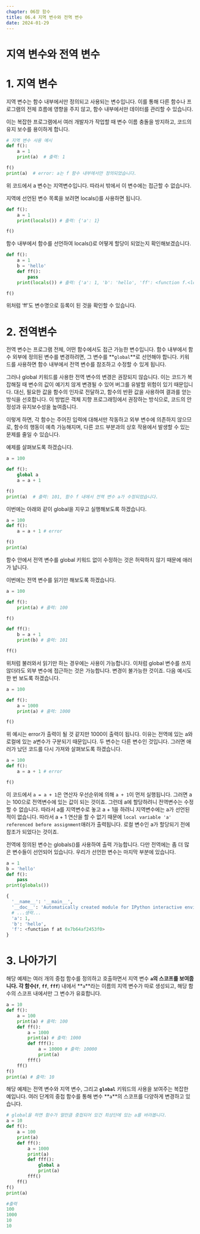 ```yaml
---
chapter: 06장 함수
title: 06.4 지역 변수와 전역 변수
date: 2024-01-29
---
```


# 지역 변수와 전역 변수

# 1. 지역 변수

지역 변수는 함수 내부에서만 정의되고 사용되는 변수입니다. 이를 통해 다른 함수나 프로그램의 전체 흐름에 영향을 주지 않고, 함수 내부에서만 데이터를 관리할 수 있습니다.

이는 복잡한 프로그램에서 여러 개발자가 작업할 때 변수 이름 충돌을 방지하고, 코드의 유지 보수를 용이하게 합니다.

```python
# 지역 변수 사용 예시
def f():
    a = 1
    print(a)  # 출력: 1

f()
print(a)  # error: a는 f 함수 내부에서만 정의되었습니다.
```

위 코드에서 a 변수는 지역변수입니다. 따라서 밖에서 이 변수에는 접근할 수 없습니다.

지역에 선언된 변수 목록을 보려면 locals()를 사용하면 됩니다.

```python
def f():
    a = 1
    print(locals()) # 출력: {'a': 1}

f()
```

함수 내부에서 함수를 선언하여 locals()로 어떻게 할당이 되었는지 확인해보겠습니다.

```python
def f():
    a = 1
    b = 'hello'
    def ff():
        pass
    print(locals()) # 출력: {'a': 1, 'b': 'hello', 'ff': <function f.<locals>.ff at 0x7a46e99d2c20>}

f()
```

위처럼 ‘ff’도 변수명으로 등록이 된 것을 확인할 수 있습니다.

# 2. 전역변수

전역 변수는 프로그램 전체, 어떤 함수에서도 접근 가능한 변수입니다. 함수 내부에서 함수 외부에 정의된 변수를 변경하려면, 그 변수를 **`global`**로 선언해야 합니다. 키워드를 사용하면 함수 내부에서 전역 변수를 참조하고 수정할 수 있게 됩니다.

그러나 global 키워드를 사용한 전역 변수의 변경은 권장되지 않습니다. 이는 코드가 복잡해질 때 변수의 값이 예기치 않게 변경될 수 있어 버그를 유발할 위험이 있기 때문입니다. 대신, 필요한 값을 함수의 인자로 전달하고, 함수의 반환 값을 사용하여 결과를 얻는 방식을 선호합니다. 이 방법은 객체 지향 프로그래밍에서 권장하는 방식으로, 코드의 안정성과 유지보수성을 높여줍니다.

이렇게 하면, 각 함수는 주어진 입력에 대해서만 작동하고 외부 변수에 의존하지 않으므로, 함수의 행동이 예측 가능해지며, 다른 코드 부분과의 상호 작용에서 발생할 수 있는 문제를 줄일 수 있습니다.

예제를 살펴보도록 하겠습니다.

```python
a = 100

def f():
    global a
    a = a + 1

f()
print(a)  # 출력: 101, 함수 f 내에서 전역 변수 a가 수정되었습니다.
```

이번에는 아래와 같이 global을 지우고 실행해보도록 하겠습니다.

```python
a = 100
def f():
    a = a + 1 # error

f()
print(a)
```

함수 안에서 전역 변수를 global 키워드 없이 수정하는 것은 허락하지 않기 때문에 애러가 납니다.

이번에는 전역 변수를 읽기만 해보도록 하겠습니다.

```python
a = 100

def f():
    print(a) # 출력: 100

f()

def ff():
    b = a + 1
    print(b) # 출력: 101

ff()
```

위처럼 불러와서 읽기만 하는 경우에는 사용이 가능합니다. 이처럼 global 변수를 쓰지 않더라도 외부 변수에 접근하는 것은 가능합니다. 변경이 불가능한 것이죠. 다음 예시도 한 번 보도록 하겠습니다.

```python
a = 100

def f():
    a = 1000
    print(a) # 출력: 1000

f()
```

위 예시는 error가 출력이 될 것 같지만 1000이 출력이 됩니다. 이유는 전역에 있는 a와 로컬에 있는 a변수가 구분되기 때문입니다. 두 변수는 다른 변수인 것입니다. 그러면 애러가 났던 코드를 다시 가져와 살펴보도록 하겠습니다.

```python
a = 100
def f():
    a = a + 1 # error

f()
```

이 코드에서 `a = a + 1`은 연산자 우선순위에 의해 `a + 1`이 먼저 실행됩니다. 그러면 a는 100으로 전역변수에 있는 값이 되는 것이죠. 그런데 a에 할당하려니 전역변수는 수정할 수 없습니다. 따라서 a를 지역변수로 놓고 a + 1을 하려니 지역변수에는 a가 선언된 적이 없습니다. 따라서 a + 1 연산을 할 수 없기 때문에 `local variable 'a' referenced before assignment`애러가 출력됩니다. 로컬 변수인 a가 할당되기 전에 참조가 되었다는 것이죠.

전역에 정의된 변수는 globals()를 사용하여 출력 가능합니다. 다만 전역에는 좀 더 많은 변수들이 선언되어 있습니다. 우리가 선언한 변수는 마지막 부분에 있습니다.

```python
a = 1
b = 'hello'
def f():
    pass
print(globals())
```

```python
{
  '__name__': '__main__',
  '__doc__': 'Automatically created module for IPython interactive environment',
  # ...생략...
  'a': 1,
  'b': 'hello',
  'f': <function f at 0x7b64af2453f0>
}
```

# 3. 나아가기

해당 예제는 여러 개의 중첩 함수를 정의하고 호출하면서 지역 변수 **`a`**의 스코프를 보여줍니다. 각 함수(**`f`**, **`ff`**, **`fff`**) 내에서 **`a`**라는 이름의 지역 변수가 따로 생성되고, 해당 함수의 스코프 내에서만 그 변수가 유효합니다.

```python
a = 10
def f():
    a = 100
    print(a) # 출력: 100
    def ff():
        a = 1000
        print(a) # 출력: 1000
        def fff():
            a = 10000 # 출력: 10000
            print(a)
        fff()
    ff()
f()
print(a) # 출력: 10
```

해당 예제는 전역 변수와 지역 변수, 그리고 **`global`** 키워드의 사용을 보여주는 복잡한 예입니다. 여러 단계의 중첩 함수를 통해 변수 **`a`**의 스코프를 다양하게 변경하고 있습니다.

```python
# global을 하면 함수가 얼만큼 중첩되어 있건 최상단에 있는 a를 바라봅니다.
a = 10
def f():
    a = 100
    print(a)
    def ff():
        a = 1000
        print(a)
        def fff():
            global a
            print(a)
        fff()
    ff()
f()
print(a)
```

```python
#출력
100
1000
10
10
```
